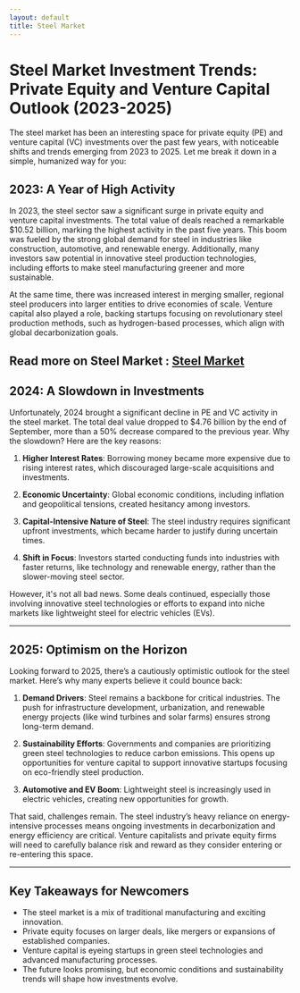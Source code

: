 ```yaml
---
layout: default
title: Steel Market
---
```


# **Steel Market Investment Trends: Private Equity and Venture Capital Outlook (2023-2025)** 
The steel market has been an interesting space for private equity (PE) and venture capital (VC) investments over the past few years, with noticeable shifts and trends emerging from 2023 to 2025. Let me break it down in a simple, humanized way for you:

## **2023: A Year of High Activity**
In 2023, the steel sector saw a significant surge in private equity and venture capital investments. The total value of deals reached a remarkable $10.52 billion, marking the highest activity in the past five years. This boom was fueled by the strong global demand for steel in industries like construction, automotive, and renewable energy. Additionally, many investors saw potential in innovative steel production technologies, including efforts to make steel manufacturing greener and more sustainable.

At the same time, there was increased interest in merging smaller, regional steel producers into larger entities to drive economies of scale. Venture capital also played a role, backing startups focusing on revolutionary steel production methods, such as hydrogen-based processes, which align with global decarbonization goals.

Read more on Steel Market : [Steel Market](https://www.reportprime.com/steel-r251)
---

## **2024: A Slowdown in Investments**
Unfortunately, 2024 brought a significant decline in PE and VC activity in the steel market. The total deal value dropped to $4.76 billion by the end of September, more than a 50% decrease compared to the previous year. Why the slowdown? Here are the key reasons:

1. **Higher Interest Rates**: Borrowing money became more expensive due to rising interest rates, which discouraged large-scale acquisitions and investments.
   
2. **Economic Uncertainty**: Global economic conditions, including inflation and geopolitical tensions, created hesitancy among investors.

3. **Capital-Intensive Nature of Steel**: The steel industry requires significant upfront investments, which became harder to justify during uncertain times.

4. **Shift in Focus**: Investors started conducting funds into industries with faster returns, like technology and renewable energy, rather than the slower-moving steel sector.

However, it's not all bad news. Some deals continued, especially those involving innovative steel technologies or efforts to expand into niche markets like lightweight steel for electric vehicles (EVs).

---

## **2025: Optimism on the Horizon**
Looking forward to 2025, there’s a cautiously optimistic outlook for the steel market. Here’s why many experts believe it could bounce back:

1. **Demand Drivers**: Steel remains a backbone for critical industries. The push for infrastructure development, urbanization, and renewable energy projects (like wind turbines and solar farms) ensures strong long-term demand.

2. **Sustainability Efforts**: Governments and companies are prioritizing green steel technologies to reduce carbon emissions. This opens up opportunities for venture capital to support innovative startups focusing on eco-friendly steel production.

3. **Automotive and EV Boom**: Lightweight steel is increasingly used in electric vehicles, creating new opportunities for growth.

That said, challenges remain. The steel industry’s heavy reliance on energy-intensive processes means ongoing investments in decarbonization and energy efficiency are critical. Venture capitalists and private equity firms will need to carefully balance risk and reward as they consider entering or re-entering this space.

---

## **Key Takeaways for Newcomers**
- The steel market is a mix of traditional manufacturing and exciting innovation.
- Private equity focuses on larger deals, like mergers or expansions of established companies.
- Venture capital is eyeing startups in green steel technologies and advanced manufacturing processes.
- The future looks promising, but economic conditions and sustainability trends will shape how investments evolve.
